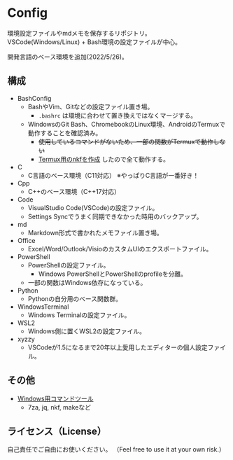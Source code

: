 # Config
環境設定ファイルやmdメモを保存するリポジトリ。\
VSCode(Windows/Linux) + Bash環境の設定ファイルが中心。

開発言語のベース環境を追加(2022/5/26)。

## 構成
- BashConfig
  - BashやVim、Gitなどの設定ファイル置き場。
    - `.bashrc` は環境に合わせて置き換えではなくマージする。
  - WindowsのGit Bash、ChromebookのLinux環境、AndroidのTermuxで動作することを確認済み。
    - ~~使用しているコマンドがないため、一部の関数がTermuxで動作しない~~
    - [Termux用のnkfを作成](https://github.com/tsu-kunn/nkf/releases/tag/v2_1_5_Termux) したので全て動作する。
- C
  - C言語のベース環境（C11対応） ※やっぱりC言語が一番好き！
- Cpp
  - C++のベース環境（C++17対応）
- Code
  - VisualStudio Code(VSCode)の設定ファイル。
  - Settings Syncでうまく同期できなかった時用のバックアップ。
- md
  - Markdown形式で書かれたメモファイル置き場。
- Office
  - Excel/Word/Outlook/VisioのカスタムUIのエクスポートファイル。
- PowerShell
  - PowerShellの設定ファイル。
    - Windows PowerShellとPowerShellのprofileを分離。
  - 一部の関数はWindows依存になっている。
- Python
  - Pythonの自分用のベース関数群。
- WindowsTerminal
  - Windows Terminalの設定ファイル。
- WSL2
  - Windows側に置くWSL2の設定ファイル。
- xyzzy
  - VSCodeが1.5になるまで20年以上愛用したエディターの個人設定ファイル。 

## その他
- [Windows用コマンドツール](https://drive.google.com/file/d/1hOZdNA-IgRVNrovc1QxtD4_bAVy8V_yj/view?usp=sharing)
  - 7za, jq, nkf, makeなど

## ライセンス（License）
自己責任でご自由にお使いください。
（Feel free to use it at your own risk.）

